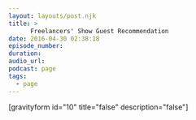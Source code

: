 ```yaml
---
layout: layouts/post.njk
title: >
      Freelancers' Show Guest Recommendation
date: 2016-04-30 02:38:18
episode_number: 
duration: 
audio_url: 
podcast: page
tags: 
  - page
---
```


[gravityform id="10" title="false" description="false"]


